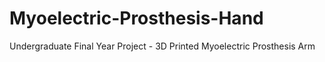 # Myoelectric-Prosthesis-Hand
Undergraduate Final Year Project - 3D Printed Myoelectric Prosthesis Arm
